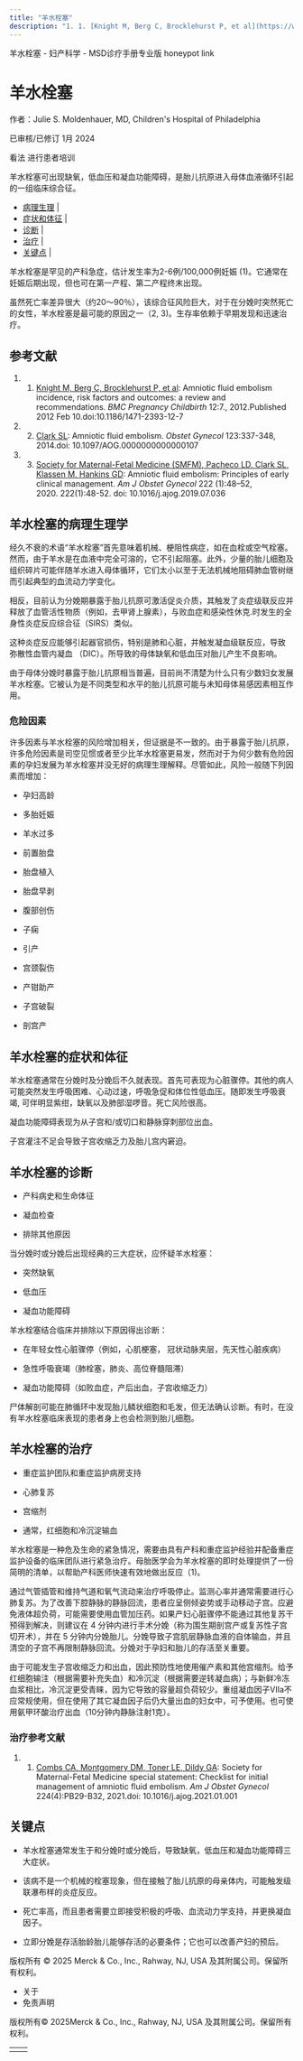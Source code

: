 ```yaml
---
title: "羊水栓塞"
description: "1. 1. [Knight M, Berg C, Brocklehurst P, et al](https://www.ncbi.nlm.nih.gov/pmc/articles/PMC3305555/): Amniotic fluid embolism incidence, risk factors and outcomes: a review and recommendations. _BMC Pregnancy Childbirth_ 12:7., 2012.Published 2012 Feb 10.doi:10.1186/1471-2393-12-7"
---
```


﻿羊水栓塞 \- 妇产科学 \- MSD诊疗手册专业版 honeypot link

# 羊水栓塞

作者：Julie S. Moldenhauer, MD, Children's Hospital of Philadelphia

已审核/已修订 1月 2024

看法 进行患者培训

羊水栓塞可出现缺氧，低血压和凝血功能障碍，是胎儿抗原进入母体血液循环引起的一组临床综合征。

- [病理生理](#病理生理_v25896414_zh) \|
- [症状和体征](#症状和体征_v25896443_zh) \|
- [诊断](#诊断_v25896449_zh) \|
- [治疗](#治疗_v25896473_zh) \|
- [关键点](#关键点_v25896482_zh) \|

羊水栓塞是罕见的产科急症，估计发生率为2-6例/100,000例妊娠 (1)。它通常在妊娠后期出现，但也可在第一产程、第二产程终末出现。

虽然死亡率差异很大（约20〜90％），该综合征风险巨大，对于在分娩时突然死亡的女性，羊水栓塞是最可能的原因之一（2, 3)。生存率依赖于早期发现和迅速治疗。

## 参考文献

1. 1. [Knight M, Berg C, Brocklehurst P, et al](https://www.ncbi.nlm.nih.gov/pmc/articles/PMC3305555/): Amniotic fluid embolism incidence, risk factors and outcomes: a review and recommendations. _BMC Pregnancy Childbirth_ 12:7., 2012.Published 2012 Feb 10.doi:10.1186/1471-2393-12-7

2. 2. [Clark SL](http://www.ncbi.nlm.nih.gov/pubmed/24402585): Amniotic fluid embolism. _Obstet Gynecol_ 123:337-348, 2014.doi: 10.1097/AOG.0000000000000107

3. 3. [Society for Maternal-Fetal Medicine (SMFM), Pacheco LD, Clark SL, Klassen M, Hankins GD](https://www.sciencedirect.com/science/article/abs/pii/S0002937816004749): Amniotic fluid embolism: Principles of early clinical management. _Am J Obstet Gynecol_ 222 (1):48–52, 2020. 222(1):48-52. doi: 10.1016/j.ajog.2019.07.036


## 羊水栓塞的病理生理学

经久不衰的术语“羊水栓塞”首先意味着机械、梗阻性病症，如在血栓或空气栓塞。然而，由于羊水是在血液中完全可溶的，它不引起阻塞。此外，少量的胎儿细胞及组织碎片可能伴随羊水进入母体循环，它们太小以至于无法机械地阻碍肺血管树继而引起典型的血流动力学变化。

相反，目前认为分娩期暴露于胎儿抗原可激活促炎介质，其触发了炎症级联反应并释放了血管活性物质（例如，去甲肾上腺素），与败血症和感染性休克.时发生的全身性炎症反应综合征（SIRS）类似。

这种炎症反应能够引起器官损伤，特别是肺和心脏，并触发凝血级联反应，导致 弥散性血管内凝血 （DIC）。所导致的母体缺氧和低血压对胎儿产生不良影响。

由于母体分娩时暴露于胎儿抗原相当普遍，目前尚不清楚为什么只有少数妇女发展羊水栓塞。它被认为是不同类型和水平的胎儿抗原可能与未知母体易感因素相互作用。

### 危险因素

许多因素与羊水栓塞的风险增加相关，但证据是不一致的。由于暴露于胎儿抗原，许多危险因素是司空见惯或者至少比羊水栓塞更易发，然而对于为何少数有危险因素的孕妇发展为羊水栓塞并没无好的病理生理解释。尽管如此，风险一般随下列因素而增加：

- 孕妇高龄

- 多胎妊娠

- 羊水过多

- 前置胎盘

- 胎盘植入

- 胎盘早剥

- 腹部创伤

- 子痫

- 引产

- 宫颈裂伤

- 产钳助产

- 子宫破裂

- 剖宫产


## 羊水栓塞的症状和体征

羊水栓塞通常在分娩时及分娩后不久就表现。首先可表现为心脏骤停。其他的病人可能突然发生呼吸困难、心动过速，呼吸急促和体位性低血压。随即发生呼吸衰竭, 可伴明显紫绀，缺氧以及肺部湿啰音。死亡风险很高。

凝血功能障碍表现为从子宫和/或切口和静脉穿刺部位出血。

子宫灌注不足会导致子宫收缩乏力及胎儿宫内窘迫。

## 羊水栓塞的诊断

- 产科病史和生命体征

- 凝血检查

- 排除其他原因


当分娩时或分娩后出现经典的三大症状，应怀疑羊水栓塞：

- 突然缺氧

- 低血压

- 凝血功能障碍


羊水栓塞结合临床并排除以下原因得出诊断：

- 在年轻女性心脏骤停（例如，心肌梗塞， 冠状动脉夹层，先天性心脏疾病）

- 急性呼吸衰竭（肺栓塞，肺炎、高位脊髓阻滞）

- 凝血功能障碍（如败血症，产后出血，子宫收缩乏力）


尸体解剖可能在肺循环中发现胎儿鳞状细胞和毛发，但无法确认诊断。有时，在没有羊水栓塞临床表现的患者身上也会检测到胎儿细胞。

## 羊水栓塞的治疗

- 重症监护团队和重症监护病房支持

- 心肺复苏

- 宫缩剂

- 通常，红细胞和冷沉淀输血


羊水栓塞是一种危及生命的紧急情况，需要由具有产科和重症监护经验并配备重症监护设备的临床团队进行紧急治疗。母胎医学会为羊水栓塞的即时处理提供了一份简明的清单，以帮助产科医师快速有效地做出反应（1)。

通过气管插管和维持气道和氧气流动来治疗呼吸停止。监测心率并通常需要进行心肺复苏。为了改善下腔静脉的静脉回流，患者应呈侧倾姿势或手动移动子宫。应避免液体超负荷，可能需要使用血管加压药。如果产妇心脏骤停不能通过其他复苏干预得到解决，则建议在 4 分钟内进行手术分娩（称为围生期剖宫产或复苏性子宫切开术），并在 5 分钟内分娩胎儿。分娩导致子宫肌层静脉血液的自体输血，并且清空的子宫不再限制静脉回流。分娩对于孕妇和胎儿的存活至关重要。

由于可能发生子宫收缩乏力和出血，因此预防性地使用催产素和其他宫缩剂。给予红细胞输注（根据需要补充失血）和冷沉淀（根据需要逆转凝血病）；与新鲜冷冻血浆相比，冷沉淀更受青睐，因为它导致的容量超负荷较少。重组凝血因子VIIa不应常规使用，但在使用了其它凝血因子后仍大量出血的妇女中，可予使用。也可使用氨甲环酸治疗出血（10分钟内静脉注射1克）。

### 治疗参考文献

1. 1. [Combs CA, Montgomery DM, Toner LE, Dildy GA](https://pubmed.ncbi.nlm.nih.gov/33417901/): Society for Maternal-Fetal Medicine special statement: Checklist for initial management of amniotic fluid embolism. _Am J Obstet Gynecol_ 224(4):PB29-B32, 2021.doi: 10.1016/j.ajog.2021.01.001


## 关键点

- 羊水栓塞通常发生于和分娩时或分娩后，导致缺氧，低血压和凝血功能障碍三大症状。

- 该病不是一个机械的栓塞现象，但在接触了胎儿抗原的母亲体内，可能触发级联瀑布样的炎症反应。

- 死亡率高，而且患者需要立即接受积极的呼吸、血流动力学支持，并更换凝血因子。

- 立即分娩是存活胎龄胎儿能够存活的必要条件；它也可以改善产妇的预后。




版权所有 © 2025
Merck & Co., Inc., Rahway, NJ, USA 及其附属公司。保留所有权利。

- 关于
- 免责声明

版权所有© 2025Merck & Co., Inc., Rahway, NJ, USA 及其附属公司。保留所有权利。

|     |     |
| --- | --- |
|  |  |